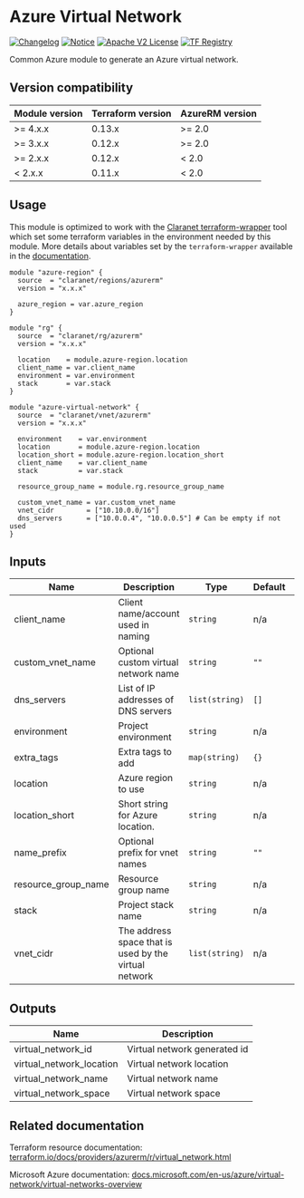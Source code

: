 # Azure Virtual Network
[![Changelog](https://img.shields.io/badge/changelog-release-green.svg)](CHANGELOG.md) [![Notice](https://img.shields.io/badge/notice-copyright-yellow.svg)](NOTICE) [![Apache V2 License](https://img.shields.io/badge/license-Apache%20V2-orange.svg)](LICENSE) [![TF Registry](https://img.shields.io/badge/terraform-registry-blue.svg)](https://registry.terraform.io/modules/claranet/vnet/azurerm/)

Common Azure module to generate an Azure virtual network.

## Version compatibility

| Module version | Terraform version | AzureRM version |
|----------------|-------------------| --------------- |
| >= 4.x.x       | 0.13.x            | >= 2.0          |
| >= 3.x.x       | 0.12.x            | >= 2.0          |
| >= 2.x.x       | 0.12.x            | < 2.0           |
| <  2.x.x       | 0.11.x            | < 2.0           |

## Usage

This module is optimized to work with the [Claranet terraform-wrapper](https://github.com/claranet/terraform-wrapper) tool
which set some terraform variables in the environment needed by this module.
More details about variables set by the `terraform-wrapper` available in the [documentation](https://github.com/claranet/terraform-wrapper#environment).

```hcl
module "azure-region" {
  source  = "claranet/regions/azurerm"
  version = "x.x.x"

  azure_region = var.azure_region
}

module "rg" {
  source  = "claranet/rg/azurerm"
  version = "x.x.x"

  location    = module.azure-region.location
  client_name = var.client_name
  environment = var.environment
  stack       = var.stack
}

module "azure-virtual-network" {
  source  = "claranet/vnet/azurerm"
  version = "x.x.x"

  environment    = var.environment
  location       = module.azure-region.location
  location_short = module.azure-region.location_short
  client_name    = var.client_name
  stack          = var.stack

  resource_group_name = module.rg.resource_group_name

  custom_vnet_name = var.custom_vnet_name
  vnet_cidr        = ["10.10.0.0/16"]
  dns_servers      = ["10.0.0.4", "10.0.0.5"] # Can be empty if not used
}
```

## Inputs

| Name | Description | Type | Default | Required |
|------|-------------|------|---------|:--------:|
| client\_name | Client name/account used in naming | `string` | n/a | yes |
| custom\_vnet\_name | Optional custom virtual network name | `string` | `""` | no |
| dns\_servers | List of IP addresses of DNS servers | `list(string)` | `[]` | no |
| environment | Project environment | `string` | n/a | yes |
| extra\_tags | Extra tags to add | `map(string)` | `{}` | no |
| location | Azure region to use | `string` | n/a | yes |
| location\_short | Short string for Azure location. | `string` | n/a | yes |
| name\_prefix | Optional prefix for vnet names | `string` | `""` | no |
| resource\_group\_name | Resource group name | `string` | n/a | yes |
| stack | Project stack name | `string` | n/a | yes |
| vnet\_cidr | The address space that is used by the virtual network | `list(string)` | n/a | yes |

## Outputs

| Name | Description |
|------|-------------|
| virtual\_network\_id | Virtual network generated id |
| virtual\_network\_location | Virtual network location |
| virtual\_network\_name | Virtual network name |
| virtual\_network\_space | Virtual network space |

## Related documentation

Terraform resource documentation: [terraform.io/docs/providers/azurerm/r/virtual_network.html](https://www.terraform.io/docs/providers/azurerm/r/virtual_network.html)

Microsoft Azure documentation: [docs.microsoft.com/en-us/azure/virtual-network/virtual-networks-overview](https://docs.microsoft.com/en-us/azure/virtual-network/virtual-networks-overview)
